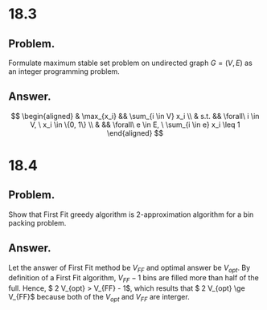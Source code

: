 # 18.3
## Problem.
Formulate maximum stable set problem on undirected graph $G=(V, E)$ as an integer programming problem.
## Answer.
$$
\begin{aligned}
& \max_{x_i} && \sum_{i \in V} x_i \\
& s.t. && \forall\ i \in V, \ x_i \in \{0, 1\} \\
& && \forall\ e \in E, \ \sum_{i \in e} x_i \leq 1 
\end{aligned}
$$

# 18.4
## Problem.
Show that First Fit greedy algorithm is 2-approximation algorithm for a bin packing problem.
## Answer.
Let the answer of First Fit method be $V_{FF}$ and optimal answer be $V_{opt}$. By definition of a First Fit algorithm, $V_{FF} - 1$ bins are filled more than half of the full. Hence, $ 2 V_{opt} > V_{FF} - 1$, which results that $ 2 V_{opt} \ge V_{FF}$ because both of the $V_{opt}$ and $V_{FF}$ are interger.
